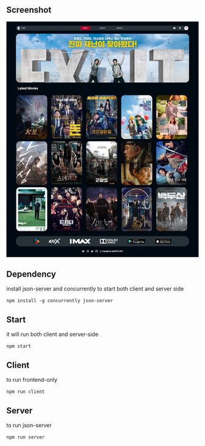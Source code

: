 ## Screenshot
![screenshot](/screenshot/web_capture_localhost.jpeg)

## Dependency
install json-server and concurrently to start both client and server side
```npm
npm install -g concurrently json-server
```

## Start
it will run both client and server-side
```npm
npm start
```

## Client
to run frontend-only
```
npm run client
```

## Server
to run json-server
```npm
npm run server
```